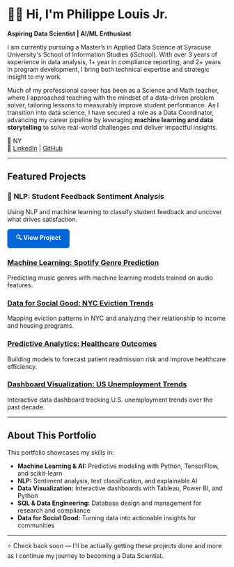 # 👋🏾 Hi, I'm Philippe Louis Jr.

**Aspiring Data Scientist | AI/ML Enthusiast**

I am currently pursuing a Master’s in Applied Data Science at Syracuse University's School of Information Studies (iSchool). With over 3 years of experience in data analysis, 1+ year in compliance reporting, and 2+ years in program development, I bring both technical expertise and strategic insight to my work. 

Much of my professional career has been as a Science and Math teacher, where I approached teaching with the mindset of a data-driven problem solver, tailoring lessons to measurably improve student performance. As I transition into data science, I have secured a role as a Data Coordinator, advancing my career pipeline by leveraging **machine learning and data storytelling** to solve real-world challenges and deliver impactful insights.

📍 NY   
🔗 [LinkedIn](https://www.linkedin.com/in/plouis-chm/) | [GitHub](https://github.com/DataPhil17)

---

## Featured Projects

### 📝 NLP: Student Feedback Sentiment Analysis
Using NLP and machine learning to classify student feedback and uncover what drives satisfaction.

<p>
  <a href="projects/nlp.md" style="
      display:inline-block;
      padding:10px 20px;
      background-color:#0366d6;
      color:white;
      text-decoration:none;
      border-radius:6px;
      font-weight:bold;
      ">
    🔍 View Project
  </a>
</p>

### [Machine Learning: Spotify Genre Prediction](projects/ml.md)
Predicting music genres with machine learning models trained on audio features.

### [Data for Social Good: NYC Eviction Trends](projects/socialgood.md)
Mapping eviction patterns in NYC and analyzing their relationship to income and housing programs.

### [Predictive Analytics: Healthcare Outcomes](projects/predictive.md)
Building models to forecast patient readmission risk and improve healthcare efficiency.

### [Dashboard Visualization: US Unemployment Trends](projects/viz.md)
Interactive data dashboard tracking U.S. unemployment trends over the past decade.

---

## About This Portfolio
This portfolio showcases my skills in:
- **Machine Learning & AI:** Predictive modeling with Python, TensorFlow, and scikit-learn  
- **NLP:** Sentiment analysis, text classification, and explainable AI  
- **Data Visualization:** Interactive dashboards with Tableau, Power BI, and Python  
- **SQL & Data Engineering:** Database design and management for research and compliance  
- **Data for Social Good:** Turning data into actionable insights for communities

---

⭐️ Check back soon — I’ll be actually getting these projects done and more as I continue my journey to becoming a Data Scientist.
